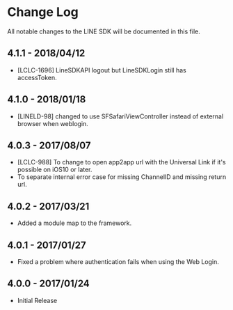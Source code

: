 # Change Log

All notable changes to the LINE SDK will be documented in this file.

## 4.1.1 - 2018/04/12

* [LCLC-1696] LineSDKAPI logout but LineSDKLogin still has accessToken.

## 4.1.0 - 2018/01/18

* [LINELD-98] changed to use SFSafariViewController instead of external browser when weblogin.

## 4.0.3 - 2017/08/07

* [LCLC-988] To change to open app2app url with the Universal Link if it's possible on iOS10 or later.
* To separate internal error case for missing ChannelID and missing return url.

## 4.0.2 - 2017/03/21

* Added a module map to the framework.

## 4.0.1 - 2017/01/27

* Fixed a problem where authentication fails when using the Web Login.

## 4.0.0 - 2017/01/24

* Initial Release
